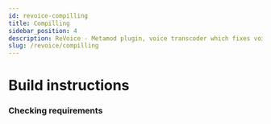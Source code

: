 ```yaml
---
id: revoice-compilling
title: Compilling
sidebar_position: 4
description: ReVoice - Metamod plugin, voice transcoder which fixes voice chat between non-steam and steam clients at ReHLDS servers.
slug: /revoice/compilling
---
```


<head>
  <title>ReVoice: Compilling | ReHLDS</title>
</head>

# Build instructions

### Checking requirements
